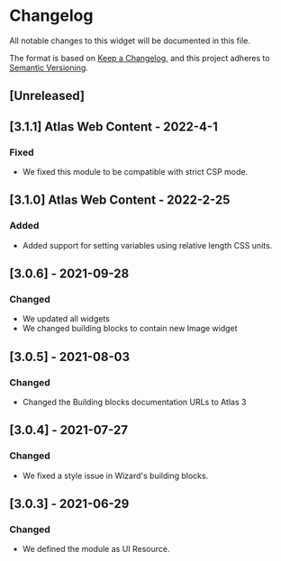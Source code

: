 # Changelog

All notable changes to this widget will be documented in this file.

The format is based on [Keep a Changelog](https://keepachangelog.com/en/1.0.0/), and this project adheres to [Semantic Versioning](https://semver.org/spec/v2.0.0.html).

## [Unreleased]

## [3.1.1] Atlas Web Content - 2022-4-1

### Fixed

-   We fixed this module to be compatible with strict CSP mode.

## [3.1.0] Atlas Web Content - 2022-2-25

### Added

-   Added support for setting variables using relative length CSS units.

## [3.0.6] - 2021-09-28

### Changed

-   We updated all widgets
-   We changed building blocks to contain new Image widget

## [3.0.5] - 2021-08-03

### Changed

-   Changed the Building blocks documentation URLs to Atlas 3

## [3.0.4] - 2021-07-27

### Changed

-   We fixed a style issue in Wizard's building blocks.

## [3.0.3] - 2021-06-29

### Changed

-   We defined the module as UI Resource.
